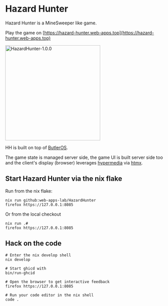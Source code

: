 # Hazard Hunter

Hazard Hunter is a MineSweeper like game.

Play the game on [https://hazard-hunter.web-apps.top](https://hazard-hunter.web-apps.top)

<img src="assets/HazardHunter.png"
     alt="HazardHunter-1.0.0"
     width=300px;
     style="margin-right: 10px;" />


HH is built on top of [ButlerOS](https://github.com/ButlerOS/haskell-butler).

The game state is managed server side, the game UI is built server side too and the
client's display (browser) leverages [hypermedia](https://htmx.org/essays/hypermedia-driven-applications/) via [htmx](https://htmx.org/).

## Start Hazard Hunter via the nix flake

Run from the nix flake:

```
nix run github:web-apps-lab/HazardHunter
firefox https://127.0.0.1:8085
```

Or from the local checkout

```
nix run .#
firefox https://127.0.0.1:8085
```

## Hack on the code

```Shell
# Enter the nix develop shell
nix develop

# Start ghicd with
bin/run-ghcid

# Open the browser to get interactive feedback
firefox https://127.0.0.1:8085

# Run your code editor in the nix shell
code .
```
